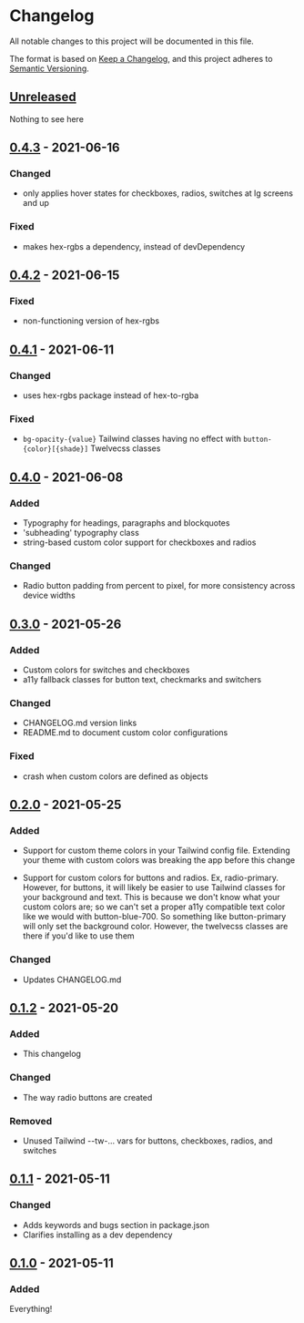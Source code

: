 # Changelog

All notable changes to this project will be documented in this file.

The format is based on [Keep a Changelog](https://keepachangelog.com/en/1.0.0/),
and this project adheres to [Semantic Versioning](https://semver.org/spec/v2.0.0.html).

## [Unreleased]

Nothing to see here

## [0.4.3] - 2021-06-16

### Changed

- only applies hover states for checkboxes, radios, switches at lg screens and up

### Fixed

- makes hex-rgbs a dependency, instead of devDependency

## [0.4.2] - 2021-06-15

### Fixed

- non-functioning version of hex-rgbs

## [0.4.1] - 2021-06-11

### Changed

- uses hex-rgbs package instead of hex-to-rgba

### Fixed

- `bg-opacity-{value}` Tailwind classes having no effect with `button-{color}[{shade}]` Twelvecss classes

## [0.4.0] - 2021-06-08

### Added

- Typography for headings, paragraphs and blockquotes
- 'subheading' typography class
- string-based custom color support for checkboxes and radios

### Changed

- Radio button padding from percent to pixel, for more consistency across device widths

## [0.3.0] - 2021-05-26

### Added

- Custom colors for switches and checkboxes
- a11y fallback classes for button text, checkmarks and switchers

### Changed

- CHANGELOG.md version links
- README.md to document custom color configurations

### Fixed

- crash when custom colors are defined as objects

## [0.2.0] - 2021-05-25

### Added

- Support for custom theme colors in your Tailwind config file. Extending your theme with custom colors was breaking the app before this change

- Support for custom colors for buttons and radios. Ex, radio-primary. However, for buttons, it will likely be easier to use Tailwind classes for your background and text. This is because we don't know what your custom colors are; so we can't set a proper a11y compatible text color like we would with button-blue-700. So something like button-primary will only set the background color. However, the twelvecss classes are there if you'd like to use them

### Changed

- Updates CHANGELOG.md

## [0.1.2] - 2021-05-20

### Added

- This changelog

### Changed

- The way radio buttons are created

### Removed

- Unused Tailwind --tw-... vars for buttons, checkboxes, radios, and switches

## [0.1.1] - 2021-05-11

### Changed

- Adds keywords and bugs section in package.json
- Clarifies installing as a dev dependency

## [0.1.0] - 2021-05-11

### Added

Everything!

[Unreleased]: https://github.com/malynium/twelvecss/compare/v0.4.3...HEAD
[0.4.3]: https://github.com/malynium/twelvecss/compare/v0.4.2...v0.4.3
[0.4.2]: https://github.com/malynium/twelvecss/compare/v0.4.1...v0.4.2
[0.4.1]: https://github.com/malynium/twelvecss/compare/v0.4.0...v0.4.1
[0.4.0]: https://github.com/malynium/twelvecss/compare/v0.3.0...v0.4.0
[0.3.0]: https://github.com/malynium/twelvecss/compare/v0.2.0...v0.3.0
[0.2.0]: https://github.com/malynium/twelvecss/compare/v0.1.2...v0.2.0
[0.1.2]: https://github.com/malynium/twelvecss/compare/v0.1.1...v0.1.2
[0.1.1]: https://github.com/malynium/twelvecss/compare/v0.1.0...v0.1.1
[0.1.0]: https://github.com/malynium/twelvecss/releases/tag/v0.1.0